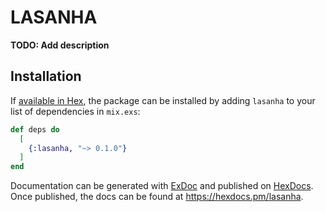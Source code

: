 # LASANHA

**TODO: Add description**

## Installation

If [available in Hex](https://hex.pm/docs/publish), the package can be installed
by adding `lasanha` to your list of dependencies in `mix.exs`:

```elixir
def deps do
  [
    {:lasanha, "~> 0.1.0"}
  ]
end
```

Documentation can be generated with [ExDoc](https://github.com/elixir-lang/ex_doc)
and published on [HexDocs](https://hexdocs.pm). Once published, the docs can
be found at <https://hexdocs.pm/lasanha>.


